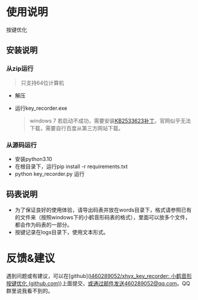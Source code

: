 # 使用说明

按键优化

## 安装说明

### 从zip运行

> 只支持64位计算机

+ 解压

+ 运行key_recorder.exe

  > windows 7 若启动不成功，需要安装[KB2533623补丁](https://support.microsoft.com/en-us/topic/microsoft-security-advisory-insecure-library-loading-could-allow-remote-code-execution-486ea436-2d47-27e5-6cb9-26ab7230c704)。官网似乎无法下载，需要自行百度从第三方网站下载。

### 从源码运行

+ 安装python3.10
+ 在根目录下，运行pip install -r requirements.txt
+ python key_recorder.py 运行

## 码表说明

+ 为了保证良好的使用体验，请导出码表并放在words目录下，格式请参照已有的文件来（按照windows下的小鹤音形码表的格式），里面可以放多个文件，都会作为码表的一部分。
+ 按键记录在logs目录下，使用文本形式。

# 反馈&建议

遇到问题或有建议，可以在[github]([l460289052/xhyx_key_recorder: 小鹤音形按键优化 (github.com)](https://github.com/l460289052/xhyx_key_recorder))上面提交，或通过邮件发送460289052@qq.com。QQ群里说我看不到的。